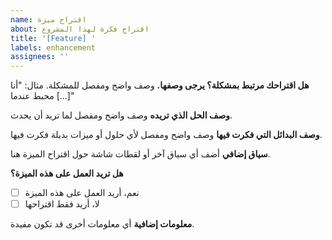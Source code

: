 ```yaml
---
name: اقتراح ميزة
about: اقتراح فكرة لهذا المشروع
title: '[Feature] '
labels: enhancement
assignees: ''
---
```


**هل اقتراحك مرتبط بمشكلة؟ يرجى وصفها.**
وصف واضح ومفصل للمشكلة. مثال: "أنا محبط عندما [...]"

**وصف الحل الذي تريده**
وصف واضح ومفصل لما تريد أن يحدث.

**وصف البدائل التي فكرت فيها**
وصف واضح ومفصل لأي حلول أو ميزات بديلة فكرت فيها.

**سياق إضافي**
أضف أي سياق آخر أو لقطات شاشة حول اقتراح الميزة هنا.

**هل تريد العمل على هذه الميزة؟**
- [ ] نعم، أريد العمل على هذه الميزة
- [ ] لا، أريد فقط اقتراحها

**معلومات إضافية**
أي معلومات أخرى قد تكون مفيدة.
